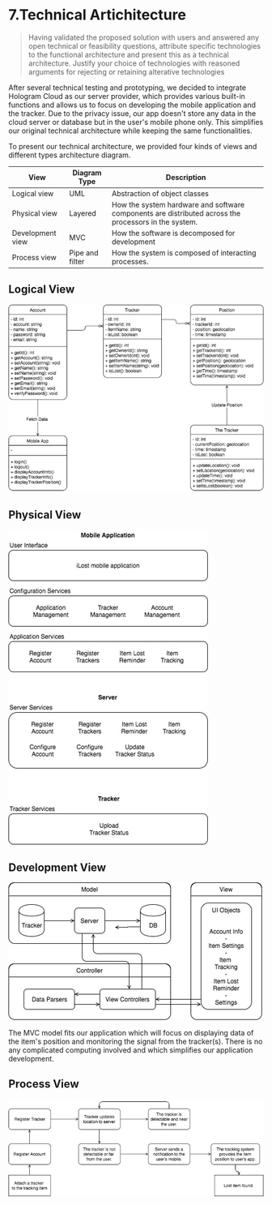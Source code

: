 # 7.Technical Artichitecture

> Having validated the proposed solution with users and answered any open technical or feasibility questions, attribute specific technologies to the functional architecture and present this as a technical architecture.
> Justify your choice of technologies with reasoned arguments for rejecting or retaining alterative technologies

After several technical testing and prototyping, we decided to integrate Hologram Cloud as our server provider, which provides various built-in functions and allows us to focus on developing the mobile application and the tracker. Due to the privacy issue, our app doesn't store any data in the cloud server or database but in the user's mobile phone only. This simplifies our original technical architecture while keeping the same functionalities.

To present our technical architecture, we provided four kinds of views and different types architecture diagram.  

| View | Diagram Type | Description |
|---|---|---|
| Logical view | UML | Abstraction of object classes
| Physical view | Layered | How the system hardware and software components are distributed across the processors in the system.
| Development view | MVC | How the software is decomposed for development
| Process view | Pipe and filter | How the system is composed of interacting processes.

## Logical View

![](assets/7-technical-architecture-logical.jpg)

## Physical View

![](assets/7-technical-architecture-physical.jpg)

## Development View

![](assets/7-technical-architecture-development.jpg)

The MVC model fits our application which will focus on displaying data of the item's position and monitoring the signal from the tracker(s). There is no any complicated computing involved and which simplifies our application development.

## Process View

![](assets/7-technical-architecture-process.jpg)
